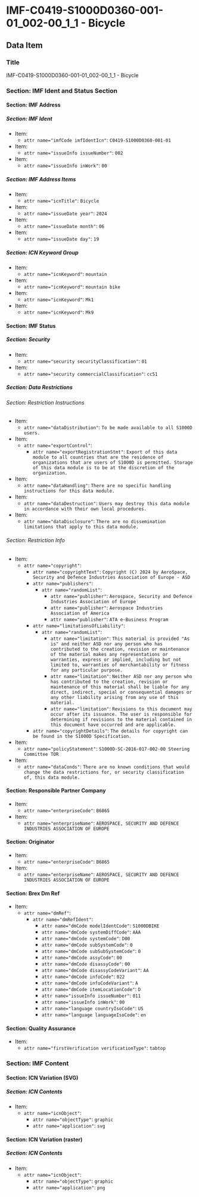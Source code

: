 # IMF-C0419-S1000D0360-001-01_002-00_1_1 - Bicycle

## Data Item

### Title

IMF-C0419-S1000D0360-001-01_002-00_1_1 - Bicycle

### Section: IMF Ident and Status Section

#### Section: IMF Address

##### Section: IMF Ident

*   Item:
    *   `attr name="imfCode imfIdentIcn"`: `C0419-S1000D0360-001-01`
*   Item:
    *   `attr name="issueInfo issueNumber"`: `002`
*   Item:
    *   `attr name="issueInfo inWork"`: `00`

##### Section: IMF Address Items

*   Item:
    *   `attr name="icnTitle"`: `Bicycle`
*   Item:
    *   `attr name="issueDate year"`: `2024`
*   Item:
    *   `attr name="issueDate month"`: `06`
*   Item:
    *   `attr name="issueDate day"`: `19`

##### Section: ICN Keyword Group

*   Item:
    *   `attr name="icnKeyword"`: `mountain`
*   Item:
    *   `attr name="icnKeyword"`: `mountain bike`
*   Item:
    *   `attr name="icnKeyword"`: `Mk1`
*   Item:
    *   `attr name="icnKeyword"`: `Mk9`

#### Section: IMF Status

##### Section: Security

*   Item:
    *   `attr name="security securityClassification"`: `01`
*   Item:
    *   `attr name="security commercialClassification"`: `cc51`

##### Section: Data Restrictions

###### Section: Restriction Instructions

*   Item:
    *   `attr name="dataDistribution"`: `To be made available to all S1000D users.`
*   Item:
    *   `attr name="exportControl"`:
        *   `attr name="exportRegistrationStmt"`: `Export of this data module to all countries that are the residence of organizations that are users of S1000D is permitted. Storage of this data module is to be at the discretion of the organization.`
*   Item:
    *   `attr name="dataHandling"`: `There are no specific handling instructions for this data module.`
*   Item:
    *   `attr name="dataDestruction"`: `Users may destroy this data module in accordance with their own local procedures.`
*   Item:
    *   `attr name="dataDisclosure"`: `There are no dissemination limitations that apply to this data module.`

###### Section: Restriction Info

*   Item:
    *   `attr name="copyright"`:
        *   `attr name="copyrightText"`: `Copyright (C) 2024 by AeroSpace, Security and Defence Industries Association of Europe - ASD`
        *   `attr name="publishers"`:
            *   `attr name="randomList"`:
                *   `attr name="publisher"`: `Aerospace, Security and Defence Industries Association of Europe`
                *   `attr name="publisher"`: `Aerospace Industries Association of America`
                *   `attr name="publisher"`: `ATA e-Business Program`
        *   `attr name="limitationsOfLiability"`:
            *   `attr name="randomList"`:
                *   `attr name="limitation"`: `This material is provided "As is" and neither ASD nor any person who has contributed to the creation, revision or maintenance of the material makes any representations or warranties, express or implied, including but not limited to, warranties of merchantability or fitness for any particular purpose.`
                *   `attr name="limitation"`: `Neither ASD nor any person who has contributed to the creation, revision or maintenance of this material shall be liable for any direct, indirect, special or consequential damages or any other liability arising from any use of this material.`
                *   `attr name="limitation"`: `Revisions to this document may occur after its issuance. The user is responsible for determining if revisions to the material contained in this document have occurred and are applicable.`
        *   `attr name="copyrightDetails"`: `The details for copyright can be found in the S1000D Specification.`
*   Item:
    *   `attr name="policyStatement"`: `S1000D-SC-2016-017-002-00 Steering Committee TOR`
*   Item:
    *   `attr name="dataConds"`: `There are no known conditions that would change the data restrictions for, or security classification of, this data module.`

#### Section: Responsible Partner Company

*   Item:
    *   `attr name="enterpriseCode"`: `B6865`
*   Item:
    *   `attr name="enterpriseName"`: `AEROSPACE, SECURITY AND DEFENCE INDUSTRIES ASSOCIATION OF EUROPE`

#### Section: Originator

*   Item:
    *   `attr name="enterpriseCode"`: `B6865`
*   Item:
    *   `attr name="enterpriseName"`: `AEROSPACE, SECURITY AND DEFENCE INDUSTRIES ASSOCIATION OF EUROPE`

#### Section: Brex Dm Ref

*   Item:
    *   `attr name="dmRef"`:
        *   `attr name="dmRefIdent"`:
            *   `attr name="dmCode modelIdentCode"`: `S1000DBIKE`
            *   `attr name="dmCode systemDiffCode"`: `AAA`
            *   `attr name="dmCode systemCode"`: `D00`
            *   `attr name="dmCode subSystemCode"`: `0`
            *   `attr name="dmCode subSubSystemCode"`: `0`
            *   `attr name="dmCode assyCode"`: `00`
            *   `attr name="dmCode disassyCode"`: `00`
            *   `attr name="dmCode disassyCodeVariant"`: `AA`
            *   `attr name="dmCode infoCode"`: `022`
            *   `attr name="dmCode infoCodeVariant"`: `A`
            *   `attr name="dmCode itemLocationCode"`: `D`
            *   `attr name="issueInfo issueNumber"`: `011`
            *   `attr name="issueInfo inWork"`: `00`
            *   `attr name="language countryIsoCode"`: `US`
            *   `attr name="language languageIsoCode"`: `en`

#### Section: Quality Assurance

*   Item:
    *   `attr name="firstVerification verificationType"`: `tabtop`

### Section: IMF Content

#### Section: ICN Variation (SVG)

##### Section: ICN Contents

*   Item:
    *   `attr name="icnObject"`:
        *   `attr name="objectType"`: `graphic`
        *   `attr name="application"`: `svg`

#### Section: ICN Variation (raster)

##### Section: ICN Contents

*   Item:
    *   `attr name="icnObject"`:
        *   `attr name="objectType"`: `graphic`
        *   `attr name="application"`: `png`